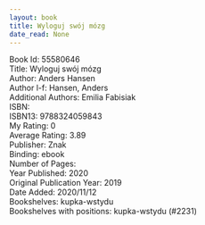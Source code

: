 ```yaml
---
layout: book
title: Wyloguj swój mózg
date_read: None
---
```


Book Id: 55580646<br />
Title: Wyloguj swój mózg<br />
Author: Anders Hansen<br />
Author l-f: Hansen, Anders<br />
Additional Authors: Emilia Fabisiak<br />
ISBN: <br />
ISBN13: 9788324059843<br />
My Rating: 0<br />
Average Rating: 3.89<br />
Publisher: Znak<br />
Binding: ebook<br />
Number of Pages: <br />
Year Published: 2020<br />
Original Publication Year: 2019<br />
Date Added: 2020/11/12<br />
Bookshelves: kupka-wstydu<br />
Bookshelves with positions: kupka-wstydu (#2231)<br />


